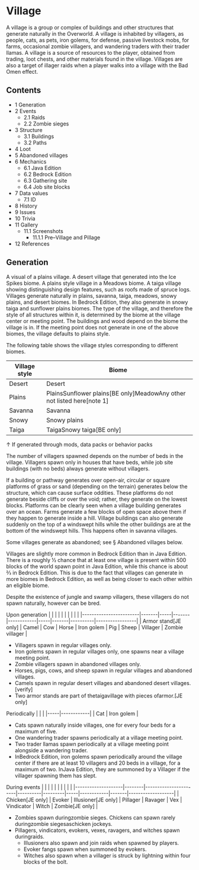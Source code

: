 # Village
A village is a group or complex of buildings and other structures that generate naturally in the Overworld. A village is inhabited by villagers, as people, cats, as pets, iron golems, for defense, passive livestock mobs, for farms, occasional zombie villagers, and wandering traders with their trader llamas. A village is a source of resources to the player, obtained from trading, loot chests, and other materials found in the village. Villages are also a target of illager raids when a player walks into a village with the Bad Omen effect.

## Contents
- 1 Generation
- 2 Events
	- 2.1 Raids
	- 2.2 Zombie sieges
- 3 Structure
	- 3.1 Buildings
	- 3.2 Paths
- 4 Loot
- 5 Abandoned villages
- 6 Mechanics
	- 6.1 Java Edition
	- 6.2 Bedrock Edition
	- 6.3 Gathering site
	- 6.4 Job site blocks
- 7 Data values
	- 7.1 ID
- 8 History
- 9 Issues
- 10 Trivia
- 11 Gallery
	- 11.1 Screenshots
		- 11.1.1 Pre–Village and Pillage
- 12 References

## Generation
A visual of a plains village.
A desert village that generated into the Ice Spikes biome.
A plains style village in a Meadows biome.
A taiga village showing distinguishing design features, such as roofs made of spruce logs.
Villages generate naturally in plains, savanna, taiga, meadows, snowy plains, and desert biomes. In Bedrock Edition, they also generate in snowy taiga and sunflower plains biomes. The type of the village, and therefore the style of all structures within it, is determined by the biome at the village center or meeting point. The buildings and wood depend on the biome the village is in. If the meeting point does not generate in one of the above biomes, the village defaults to plains style.

The following table shows the village styles corresponding to different biomes.

| Village style | Biome                                                                    |
|---------------|--------------------------------------------------------------------------|
| Desert        | Desert                                                                   |
| Plains        | PlainsSunflower plains‌[BE  only]MeadowAny other not listed here[note 1] |
| Savanna       | Savanna                                                                  |
| Snowy         | Snowy plains                                                             |
| Taiga         | TaigaSnowy taiga‌[BE  only]                                              |


↑ If generated through mods, data packs or behavior packs


The number of villagers spawned depends on the number of beds in the village. Villagers spawn only in houses that have beds, while job site buildings (with no beds) always generate without villagers.

If a building or pathway generates over open-air, circular or square platforms of grass or sand (depending on the terrain) generates below the structure, which can cause surface oddities. These platforms do not generate beside cliffs or over the void; rather, they generate on the lowest blocks. Platforms can be clearly seen when a village building generates over an ocean. Farms generate a few blocks of open space above them if they happen to generate inside a hill. Village buildings can also generate suddenly on the top of a windswept hills while the other buildings are at the bottom of the windswept hills. This happens often in savanna villages.

Some villages generate as abandoned; see § Abandoned villages below.

Villages are slightly more common in Bedrock Edition than in Java Edition. There is a roughly 1⁄2 chance that at least one village is present within 500 blocks of the world spawn point in Java Edition, while this chance is about 2⁄3 in Bedrock Edition. This is due to the fact that villages can generate in more biomes in Bedrock Edition, as well as being closer to each other within an eligible biome.

Despite the existence of jungle and swamp villagers, these villagers do not spawn naturally, however can be bred.

Upon generation
|                        |       |     |       |            |     |       |          |                 |
|------------------------|-------|-----|-------|------------|-----|-------|----------|-----------------|
| Armor stand‌[JE  only] | Camel | Cow | Horse | Iron golem | Pig | Sheep | Villager | Zombie villager |

- Villagers spawn in regular villages only.
- Iron golems spawn in regular villages only, one spawns near a village meeting point.
- Zombie villagers spawn in abandoned villages only.
- Horses, pigs, cows, and sheep spawn in regular villages and abandoned villages.
- Camels spawn in regular desert villages and abandoned desert villages.[verify]
- Two armor stands are part of thetaigavillage with pieces ofarmor.‌[JE  only]

Periodically
|     |            |
|-----|------------|
| Cat | Iron golem |

- Cats spawn naturally inside villages, one for every four beds for a maximum of five.
- One wandering trader spawns periodically at a village meeting point.
- Two trader llamas spawn periodically at a village meeting point alongside a wandering trader.
- InBedrock Edition, iron golems spawn periodically around the village center if there are at least 10 villagers and 20 beds in a village, for a maximum of two. InJava Edition, they are summoned by a Villager if the villager spawning them has slept.

During events
|                    |        |                       |          |         |     |            |       |                   |
|--------------------|--------|-----------------------|----------|---------|-----|------------|-------|-------------------|
| Chicken‌[JE  only] | Evoker | Illusioner‌[JE  only] | Pillager | Ravager | Vex | Vindicator | Witch | Zombie‌[JE  only] |

- Zombies spawn duringzombie sieges. Chickens can spawn rarely duringzombie siegesaschicken jockeys.
- Pillagers, vindicators, evokers, vexes, ravagers, and witches spawn duringraids.
	- Illusioners also spawn and join raids when spawned by players.
	- Evoker fangs spawn when summoned by evokers.
	- Witches also spawn when a villager is struck by lightning within four blocks of the bolt.

